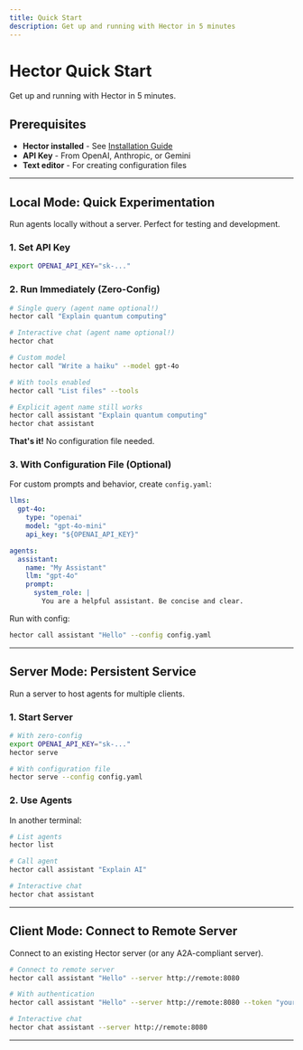 ```yaml
---
title: Quick Start
description: Get up and running with Hector in 5 minutes
---
```


# Hector Quick Start

Get up and running with Hector in 5 minutes.

## Prerequisites

- **Hector installed** - See [Installation Guide](installation.md)
- **API Key** - From OpenAI, Anthropic, or Gemini
- **Text editor** - For creating configuration files

---

## Local Mode: Quick Experimentation

Run agents locally without a server. Perfect for testing and development.

### 1. Set API Key

```bash
export OPENAI_API_KEY="sk-..."
```

### 2. Run Immediately (Zero-Config)

```bash
# Single query (agent name optional!)
hector call "Explain quantum computing"

# Interactive chat (agent name optional!)
hector chat

# Custom model
hector call "Write a haiku" --model gpt-4o

# With tools enabled
hector call "List files" --tools

# Explicit agent name still works
hector call assistant "Explain quantum computing"
hector chat assistant
```

**That's it!** No configuration file needed.

### 3. With Configuration File (Optional)

For custom prompts and behavior, create `config.yaml`:

```yaml
llms:
  gpt-4o:
    type: "openai"
    model: "gpt-4o-mini"
    api_key: "${OPENAI_API_KEY}"

agents:
  assistant:
    name: "My Assistant"
    llm: "gpt-4o"
    prompt:
      system_role: |
        You are a helpful assistant. Be concise and clear.
```

Run with config:

```bash
hector call assistant "Hello" --config config.yaml
```

---

## Server Mode: Persistent Service

Run a server to host agents for multiple clients.

### 1. Start Server

```bash
# With zero-config
export OPENAI_API_KEY="sk-..."
hector serve

# With configuration file
hector serve --config config.yaml
```

### 2. Use Agents

In another terminal:

```bash
# List agents
hector list

# Call agent
hector call assistant "Explain AI"

# Interactive chat
hector chat assistant
```

---

## Client Mode: Connect to Remote Server

Connect to an existing Hector server (or any A2A-compliant server).

```bash
# Connect to remote server
hector call assistant "Hello" --server http://remote:8080

# With authentication
hector call assistant "Hello" --server http://remote:8080 --token "your-token"

# Interactive chat
hector chat assistant --server http://remote:8080
```

---

